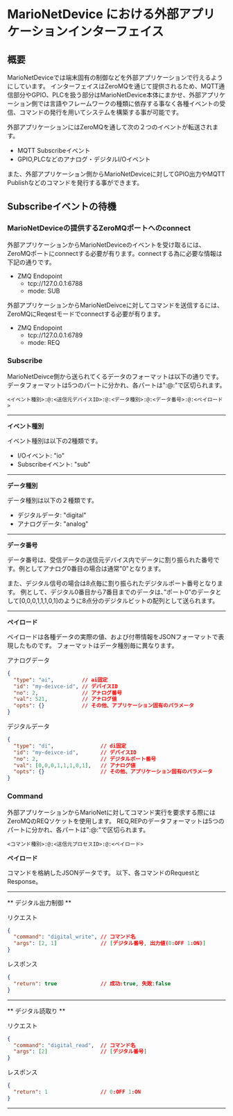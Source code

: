 # MarioNetDevice における外部アプリケーションインターフェイス

## 概要

MarioNetDeviceでは端末固有の制御などを外部アプリケーションで行えるようにしています。
インターフェイスはZeroMQを通じて提供されるため、MQTT通信部分やGPIO、PLCを扱う部分はMarioNetDevice本体にまかせ、外部アプリケーション側では言語やフレームワークの種類に依存する事なく各種イベントの受信、コマンドの発行を用いてシステムを構築する事が可能です。

外部アプリケーションにはZeroMQを通して次の２つのイベントが転送されます。

* MQTT Subscribeイベント
* GPIO,PLCなどのアナログ・デジタルI/Oイベント

また、外部アプリケーション側からMarioNetDeviceに対してGPIO出力やMQTT Publishなどのコマンドを発行する事ができます。

## Subscribeイベントの待機

### MarioNetDeviceの提供するZeroMQポートへのconnect

外部アプリケーションからMarioNetDeviceのイベントを受け取るには、ZeroMQポートにconnectする必要が有ります。connectする為に必要な情報は下記の通りです。

* ZMQ Endopoint
    * tcp://127.0.0.1:6788
    * mode: SUB

外部アプリケーションからMarioNetDeivceに対してコマンドを送信するには、ZeroMQにReqestモードでconnectする必要が有ります。

* ZMQ Endopoint
    * tcp://127.0.0.1:6789
    * mode: REQ


### Subscribe

MarioNetDeivce側から送られてくるデータのフォーマットは以下の通りです。
データフォーマットは5つのパートに分かれ、各パートは":@:"で区切られます。

```
<イベント種別>:@:<送信元デバイスID>:@:<データ種別>:@:<データ番号>:@:<ペイロード>
```

**********************************************

**イベント種別**

イベント種別は以下の2種類です。

* I/Oイベント: "io"
* Subscribeイベント: "sub"

**********************************************

**データ種別**

データ種別は以下の２種類です。

* デジタルデータ: "digital"
* アナログデータ: "analog"

**********************************************

**データ番号**

データ番号は、受信データの送信元デバイス内でデータに割り振られた番号です。例としてアナログ0番目の場合は通常"0"となります。

また、デジタル信号の場合は8点毎に割り振られたデジタルポート番号となります。
例として、デジタル0番目から7番目までのデータは、”ポート0”のデータとして[0,0,0,1,1,1,0,1]のように8点分のデジタルビットの配列として送られます。

**********************************************

**ペイロード**

ペイロードは各種データの実際の値、および付帯情報をJSONフォーマットで表現したものです。
フォーマットはデータ種別毎に異なります。

アナログデータ
```json
{
  "type": "ai",         // ai固定
  "id": "my-deivce-id", // デバイスID
  "no": 2,              // アナログ番号
  "val": 521,           // アナログ値
  "opts": {}            // その他、アプリケーション固有のパラメータ
}
```

デジタルデータ
```json
{
  "type": "di",               // di固定
  "id": "my-deivce-id",       // デバイスID
  "no": 2,                    // デジタルポート番号
  "val": [0,0,0,1,1,1,0,1],   // アナログ値
  "opts": {}                  // その他、アプリケーション固有のパラメータ
}
```

### Command

外部アプリケーションからMarioNetに対してコマンド実行を要求する際にはZeroMQのREQソケットを使用します。
REQ,REPのデータフォーマットは5つのパートに分かれ、各パートは":@:"で区切られます。

```
<コマンド種別>:@:<送信元プロセスID>:@:<ペイロード>
```

**ペイロード**

コマンドを格納したJSONデータです。
以下、各コマンドのRequestとResponse。

**********************************************
** デジタル出力制御 **

リクエスト

```json
{
  "command": "digital_write", // コマンド名
  "args": [2, 1]              // [デジタル番号, 出力値(0:OFF 1:ON)]
}
```

レスポンス

```json
{
  "return": true              // 成功:true, 失敗:false 
}
```

**********************************************
** デジタル読取り **

リクエスト

```json
{
  "command": "digital_read",  // コマンド名
  "args": [2]                 // [デジタル番号]
}
```

レスポンス

```json
{
  "return": 1                 // 0:OFF 1:ON
}
```

**********************************************
